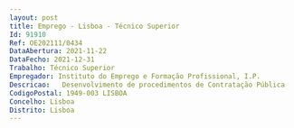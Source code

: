 ```yaml
--- 
layout: post
title: Emprego - Lisboa - Técnico Superior
Id: 91910
Ref: OE202111/0434
DataAbertura: 2021-11-22
DataFecho: 2021-12-31
Trabalho: Técnico Superior
Empregador: Instituto do Emprego e Formação Profissional, I.P.
Descricao:   Desenvolvimento de procedimentos de Contratação Pública   Utilização de Plataformas Eletrónicas de Contratação Pública   Gestão Administrativa e Orçamental   Aprovisionamento e Gestão de Stocks   Contabilidade Pública   Instalações e Imobilizado   Elaboração de informações e pareceres.
CodigoPostal: 1949-003 LISBOA
Concelho: Lisboa
Distrito: Lisboa
--- 
```

